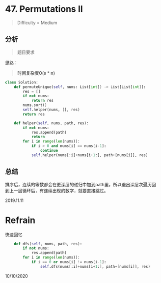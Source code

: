 # 47. Permutations II
> Difficulty = Medium

## 分析

> 题目要求
> 
> 

思路：


> **时间复杂度O(s * n)**

```python
class Solution:
    def permuteUnique(self, nums: List[int]) -> List[List[int]]:
        res = []
        if not nums:
            return res
        nums.sort()
        self.helper(nums, [], res)
        return res

    def helper(self, nums, path, res):
        if not nums:
            res.append(path)
            return
        for i in range(len(nums)):
            if i > 0 and nums[i] == nums[i-1]:
                continue
            self.helper(nums[:i]+nums[i+1:], path+[nums[i]], res)
```

## 总结

排序后，连续的等数都会在更深层的递归中加到path里，所以退出深层次遍历回到上一层循环后，有连续出现的数字，就要直接跳过。

2019.11.11


# Refrain

快速回忆


```python
    def dfs(self, nums, path, res):
        if not nums:
            res.append(path)
        for i in range(len(nums)):
            if i == 0 or nums[i] != nums[i-1]:
                self.dfs(nums[:i]+nums[i+1:], path+[nums[i]], res)
```

10/10/2020
